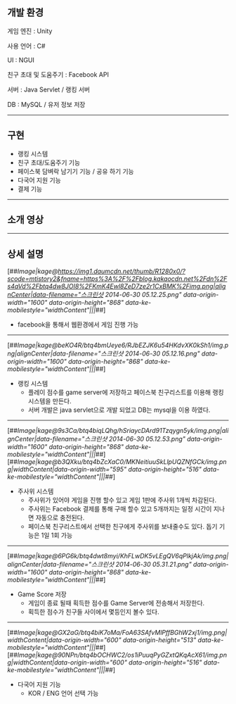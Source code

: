 ## **개발 환경**

게임 엔진 : Unity

사용 언어 : C#

UI : NGUI  

친구 초대 및 도움주기 : Facebook API  

서버 : Java Servlet / 랭킹 서버

DB : MySQL / 유저 정보 저장  

---

## **구현**

-   랭킹 시스템
-   친구 초대/도움주기 기능
-   페이스북 담벼락 남기기 기능 / 공유 하기 기능
-   다국어 지원 기능
-   결제 기능

---

## **소개 영상**

---

## 상세 설명

[##_Image|kage@https://img1.daumcdn.net/thumb/R1280x0/?scode=mtistory2&fname=https%3A%2F%2Fblog.kakaocdn.net%2Fdn%2Fs4aVd%2Fbtq4dw8JOI8%2FKmK4Ewl8ZeD7ze2r1CxBMK%2Fimg.png|alignCenter|data-filename="스크린샷 2014-06-30 05.12.25.png" data-origin-width="1600" data-origin-height="868" data-ke-mobilestyle="widthContent"|||_##]

-   facebook을 통해서 웹환경에서 게임 진행 가능

---

[##_Image|kage@beKO4R/btq4bmUeye6/RJbEZJK6u54HKdvXK0kSh1/img.png|alignCenter|data-filename="스크린샷 2014-06-30 05.12.16.png" data-origin-width="1600" data-origin-height="868" data-ke-mobilestyle="widthContent"|||_##]

-   랭킹 시스템
    -   플레이 점수를 game server에 저장하고 페이스북 친구리스트를 이용해 랭킹 시스템을 만든다.
    -   서버 개발은 java servlet으로 개발 되었고 DB는 mysql을 이용 하였다.

---

[##_Image|kage@9s3Ca/btq4biqLQhg/hSriaycDArd91Tzqygn5yk/img.png|alignCenter|data-filename="스크린샷 2014-06-30 05.12.53.png" data-origin-width="1600" data-origin-height="868" data-ke-mobilestyle="widthContent"|||_##][##_Image|kage@b3QXku/btq4bZcXaC0/MKNeitiuuSkLlpUQZNfGCk/img.png|widthContent|data-origin-width="595" data-origin-height="516" data-ke-mobilestyle="widthContent"|||_##]

-   주사위 시스템  
    -   주사위가 있어야 게임을 진행 할수 있고 게임 1판에 주사위 1개씩 차감된다.
    -   주사위는 Facebook 결제를 통해 구매 할수 있고 5개까지는 일정 시간이 지나면 자동으로 충전된다.
    -   페이스북 친구리스트에서 선택한 친구에게 주사위를 보내줄수도 있다. 돕기 기능은 1일 1회 가능  
        

---

[##_Image|kage@6PG6k/btq4dwt8myi/KhFLwDK5vLEgQV6qPlkjAk/img.png|alignCenter|data-filename="스크린샷 2014-06-30 05.31.21.png" data-origin-width="1600" data-origin-height="868" data-ke-mobilestyle="widthContent"|||_##]

-   Game Score 저장
    -   게임이 종료 될때 획득한 점수를 Game Server에 전송해서 저장한다.
    -   획득한 점수가 친구들 사이에서 몇등인지 볼수 있다.

---

[##_Image|kage@GX2aG/btq4biK7oMa/FoA63SAfvMlPffBGhW2xj1/img.png|widthContent|data-origin-width="600" data-origin-height="513" data-ke-mobilestyle="widthContent"|||_##][##_Image|kage@90NPn/btq4bOCHWC2/os1iPuuqPyGZxtQKqAcX61/img.png|widthContent|data-origin-width="600" data-origin-height="516" data-ke-mobilestyle="widthContent"|||_##]

-   다국어 지원 기능
    -   KOR / ENG 언어 선택 가능
